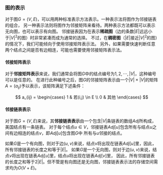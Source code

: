 ### 图的表示

对于图$G=(V,E)$，可以用两种标准表示方法表示。一种表示法将图作为邻接链表的组合，
另一种表示法则将图作为邻接矩阵来看待。两种表示方法都既可以表示无向图，也可以表示有向图。
邻接链表因为在表示**稀疏图**（边的条数$|E|$远远小于$|V|^2$的图）时非常紧凑而成为通常的选择。
不过，在**稠密图**（$|E|$接近$|V|^2$的图）的情况下，我们可能倾向于使用邻接矩阵表示法。
另外，如果需要快速判断任意两个结点之间是否有边相连，可能也需要使用邻接矩阵表示法。

#### 邻接矩阵表示

对于**邻接矩阵表示**来说，我们通常会将图$G$中的结点编号为$1, 2, \cdots, |V|$，这种编号可以是任意的。
在进行此种编号之后，图$G$的邻接矩阵表示由一个$|V| \times |V|$的矩阵$A=(a_{ij})$予以表示，该矩阵满足下述条件：

$$
a_{ij} = \begin{cases}
    1 & 若(i,j) \in E \\
    0 & 其他
    \end{cases}
$$

#### 邻接链表表示

对于图$G=(V,E)$来说，其**邻接链表表示**由一个包含$|V|$条链表的数组$Adj$所构成，美国结点有一条链表。
对于每个结点$u \in V$，邻接链表$Adj[u]$包含所有与结点$u$之间有边相连的结点$v$，即$Adj[u]$包含图$G$中
所有与$u$邻接的结点。

如果$G$是一个有向图，则对于边$(u,v)$来说，结点$v$将出现在链表$Adj[u]$里，因此，所有邻接链表的长度之和等于$|E|$。
如果$G$是一个无向图，则对于边$(u,v)$来说，结点$v$将出现在链表$Adj[u]$里，结点$u$将出现在链表$Adj[v]$里，
因此，所有邻接链表的长度之和等于$2|E|$。但不管是有向图还是无向图，邻接链表表示法的存储空间需求均为$O(V+E)$。
